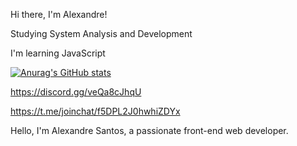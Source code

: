 Hi there, I'm Alexandre!

Studying System Analysis and Development

I'm learning JavaScript

[![Anurag's GitHub stats](https://github-readme-stats.vercel.app/api?username=alexandresantosal91)](https://github.com/alexandresantosal91/github-readme-stats)

https://discord.gg/veQa8cJhqU

https://t.me/joinchat/f5DPL2J0hwhiZDYx

Hello, I'm Alexandre Santos, a passionate front-end web developer.
